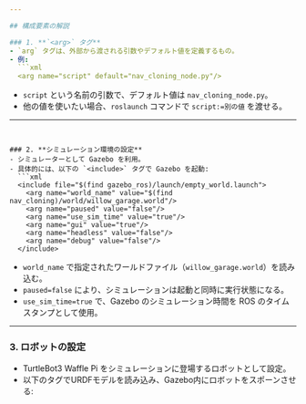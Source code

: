 ```yaml
---

## 構成要素の解説

### 1. **`<arg>` タグ**
- `arg` タグは、外部から渡される引数やデフォルト値を定義するもの。
- 例:
  ```xml
  <arg name="script" default="nav_cloning_node.py"/>
  ```
  - `script` という名前の引数で、デフォルト値は `nav_cloning_node.py`。
  - 他の値を使いたい場合、`roslaunch` コマンドで `script:=別の値` を渡せる。

---
```


### 2. **シミュレーション環境の設定**
- シミュレーターとして Gazebo を利用。
- 具体的には、以下の `<include>` タグで Gazebo を起動:
  ```xml
  <include file="$(find gazebo_ros)/launch/empty_world.launch">
    <arg name="world_name" value="$(find nav_cloning)/world/willow_garage.world"/>
    <arg name="paused" value="false"/>
    <arg name="use_sim_time" value="true"/>
    <arg name="gui" value="true"/>
    <arg name="headless" value="false"/>
    <arg name="debug" value="false"/>
  </include>
  ```
  - `world_name` で指定されたワールドファイル（`willow_garage.world`）を読み込む。
  - `paused=false` により、シミュレーションは起動と同時に実行状態になる。
  - `use_sim_time=true` で、Gazebo のシミュレーション時間を ROS のタイムスタンプとして使用。

---

### 3. **ロボットの設定**
- TurtleBot3 Waffle Pi をシミュレーションに登場するロボットとして設定。
- 以下のタグでURDFモデルを読み込み、Gazebo内にロボットをスポーンさせる:
  ```xml
  <param name="robot_description" command="$(find xacro)/xacro --inorder $(find turtlebot3_description)/urdf/turtlebot3_waffle_pi.urdf.xacro" />
  <node pkg="gazebo_ros" type="spawn_model" name="spawn_urdf" args="-urdf -model mobile_base -x $(arg robot_x) -y $(arg robot_y) -z 0.0 -Y $(arg robot_Y) -param robot_description" />
  ```
  - `robot_description`: TurtleBot3のURDFモデルをxacroファイルから生成。
  - `spawn_model`: Gazebo内にモデルをスポーン。位置（`x, y`）や向き（`Y`）は引数から設定。

---

### 4. **タイマー付きノードの起動**
- `timed_roslaunch` を使用し、一定の遅延後に各ノードを起動。
- 例:
  ```xml
  <node pkg="timed_roslaunch" type="timed_roslaunch.sh"
        args="5 nav_cloning nav_cloning.launch script:=$(arg script)"
        name="timed_roslaunch" output="screen" />
  ```
  - ★起動まで5秒待機して、`nav_cloning.launch` を起動。
  - 引数 `script` の値（例: `nav_cloning_node.py`）を渡す。

#### 起動されるノードの詳細
1. **`nav_cloning.launch`**
   - ナビゲーション模倣（Cloning）の処理を行うノード。
   - スクリプト名を引数として渡せるよう設定されています。

2. **`turtlebot3_navigation.launch`**
   - マップファイルやウェイポイント情報を使用してナビゲーションを実行。
   - 使用するマップやウェイポイントは引数から指定可能です:
     ```xml
     map_file:=$(find nav_cloning)/maps/$(arg map_file)
     waypoints_file:=$(find nav_cloning)/waypoint/$(arg waypoints_file)
     ```

3. **`conv.launch`**
   - `conv_for_piechart` パッケージの処理を実行。
   - 模倣学習のデータ変換や可視化に関係する可能性？　あとで確認。

4. **`start_wp_nav.launch`**
   - ウェイポイントナビゲーションを開始するためのノード。

---

### 5. **模倣学習関連の設定**
- `rosparam` で模倣学習のモードやパラメータを設定:
  ```xml
  <rosparam param="/nav_cloning_node/num" subst_value="true">$(arg num)</rosparam>
  ```
  - パラメータ `/nav_cloning_node/num` を引数 `num` で指定（デフォルト値は1）。
  - 例えば、異なるデータセット番号を指定する用途が考えられます。

---

### 6. **その他の設定**
- 初期位置の設定:
  ```xml
  <arg name="initial_pose_x" default="-9.20645" />
  <arg name="initial_pose_y" default="-16.42460" />
  <arg name="initial_pose_a" default="0.0" />
  ```
  - ロボットの初期位置（`x, y, a`）を指定。

- ウェイポイントナビゲーションの有効化:
  ```xml
  <arg name="use_waypoint_nav" default="true" />
  ```

---